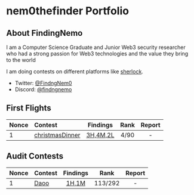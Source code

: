 # nem0thefinder Portfolio


## About FindingNemo
I am a Computer Science Graduate and Junior Web3 security researcher who had a strong passion for Web3 technologies and the value they bring to the  world

I am doing contests on different platforms like [sherlock](https://audits.sherlock.xyz/watson/nem0thefinder).

- Twitter: [@FindngNem0](https://x.com/nem0thefinder)
- Discord: [@findngnemo](https://discord.com/channels/nem0thefinder)

## First Flights 
| Nonce | Contest | Findings | Rank | Report |
|:--------|:---------|:------:|:------:|:------:|
|1|[christmasDinner](https://codehawks.cyfrin.io/c/2024-12-christmas-dinner)|[3H,4M,2L](x.com)|4/90|-|


## Audit Contests
| Nonce | Contest | Findings | Rank | Report |
|:--------|:---------|:------:|:------:|:------:|
|1|[Daoo](https://cantina.xyz/competitions/bd43bdd1-bc7f-473b-96c0-d35d37f3db33)|[1H,1M](x.com)|113/292|-|


